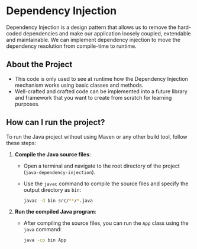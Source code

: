 # Dependency Injection

Dependency Injection is a design pattern that allows us to remove the hard-coded dependencies and make our application loosely coupled, extendable and maintainable. We can implement dependency injection to move the dependency resolution from compile-time to runtime.

## About the Project

- This code is only used to see at runtime how the Dependency Injection mechanism works using basic classes and methods.
- Well-crafted and crafted code can be implemented into a future library and framework that you want to create from scratch for learning purposes.

## How can I run the project?

To run the Java project without using Maven or any other build tool, follow these steps:

1. **Compile the Java source files**:
   - Open a terminal and navigate to the root directory of the project (`java-dependency-injection`).
   - Use the `javac` command to compile the source files and specify the output directory as `bin`:
  
     ```bash
     javac -d bin src/**/*.java
     ```

2. **Run the compiled Java program**:
   - After compiling the source files, you can run the `App` class using the `java` command:

     ```bash
     java -cp bin App
     ```
